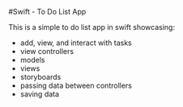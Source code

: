 #Swift - To Do List App

This is a simple to do list app in swift showcasing: 

- add, view, and interact with tasks 
- view controllers 
- models 
- views 
- storyboards
- passing data between controllers
- saving data